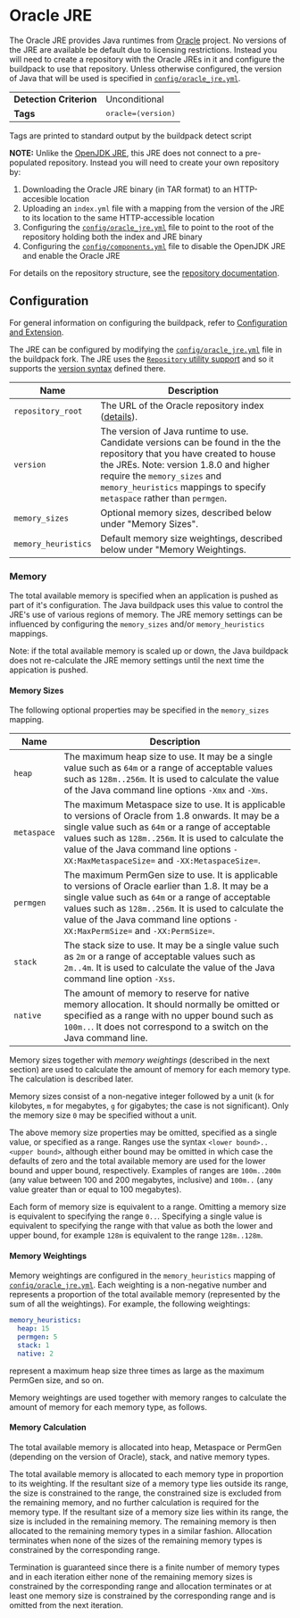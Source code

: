 # Oracle JRE
The Oracle JRE provides Java runtimes from [Oracle][] project.  No versions of the JRE are available be default due to licensing restrictions.  Instead you will need to create a repository with the Oracle JREs in it and configure the buildpack to use that repository.  Unless otherwise configured, the version of Java that will be used is specified in [`config/oracle_jre.yml`][].

<table>
  <tr>
    <td><strong>Detection Criterion</strong></td>
    <td>Unconditional</td>
  </tr>
  <tr>
    <td><strong>Tags</strong></td>
    <td><tt>oracle=&lang;version&rang;</tt></td>
  </tr>
</table>
Tags are printed to standard output by the buildpack detect script

**NOTE:**  Unlike the [OpenJDK JRE][], this JRE does not connect to a pre-populated repository.  Instead you will need to create your own repository by:

1.  Downloading the Oracle JRE binary (in TAR format) to an HTTP-accesible location
1.  Uploading an `index.yml` file with a mapping from the version of the JRE to its location to the same HTTP-accessible location
1.  Configuring the [`config/oracle_jre.yml`][] file to point to the root of the repository holding both the index and JRE binary
1.  Configuring the [`config/components.yml`][] file to disable the OpenJDK JRE and enable the Oracle JRE

For details on the repository structure, see the [repository documentation][repositories].

## Configuration
For general information on configuring the buildpack, refer to [Configuration and Extension][].

The JRE can be configured by modifying the [`config/oracle_jre.yml`][] file in the buildpack fork.  The JRE uses the [`Repository` utility support][repositories] and so it supports the [version syntax][]  defined there.

| Name | Description
| ---- | -----------
| `repository_root` | The URL of the Oracle repository index ([details][repositories]).
| `version` | The version of Java runtime to use.  Candidate versions can be found in the the repository that you have created to house the JREs. Note: version 1.8.0 and higher require the `memory_sizes` and `memory_heuristics` mappings to specify `metaspace` rather than `permgen`.
| `memory_sizes` | Optional memory sizes, described below under "Memory Sizes".
| `memory_heuristics` | Default memory size weightings, described below under "Memory Weightings.

### Memory
The total available memory is specified when an application is pushed as part of it's configuration. The Java buildpack uses this value to control the JRE's use of various regions of memory. The JRE memory settings can be influenced by configuring the `memory_sizes` and/or `memory_heuristics` mappings.

Note: if the total available memory is scaled up or down, the Java buildpack does not re-calculate the JRE memory settings until the next time the appication is pushed.

#### Memory Sizes
The following optional properties may be specified in the `memory_sizes` mapping.

| Name | Description
| ---- | -----------
| `heap` | The maximum heap size to use. It may be a single value such as `64m` or a range of acceptable values such as `128m..256m`. It is used to calculate the value of the Java command line options `-Xmx` and `-Xms`.
| `metaspace` | The maximum Metaspace size to use. It is applicable to versions of Oracle from 1.8 onwards. It may be a single value such as `64m` or a range of acceptable values such as `128m..256m`. It is used to calculate the value of the Java command line options `-XX:MaxMetaspaceSize=` and `-XX:MetaspaceSize=`.
| `permgen` | The maximum PermGen size to use. It is applicable to versions of Oracle earlier than 1.8. It may be a single value such as `64m` or a range of acceptable values such as `128m..256m`. It is used to calculate the value of the Java command line options `-XX:MaxPermSize=` and `-XX:PermSize=`.
| `stack` | The stack size to use. It may be a single value such as `2m` or a range of acceptable values such as `2m..4m`. It is used to calculate the value of the Java command line option `-Xss`.
| `native` | The amount of memory to reserve for native memory allocation. It should normally be omitted or specified as a range with no upper bound such as `100m..`. It does not correspond to a switch on the Java command line.

Memory sizes together with _memory weightings_ (described in the next section) are used to calculate the amount of memory for each memory type. The calculation is described later.

Memory sizes consist of a non-negative integer followed by a unit (`k` for kilobytes, `m` for megabytes, `g` for gigabytes; the case is not significant). Only the memory size `0` may be specified without a unit.

The above memory size properties may be omitted, specified as a single value, or specified as a range. Ranges use the syntax `<lower bound>..<upper bound>`, although either bound may be omitted in which case the defaults of zero and the total available memory are used for the lower bound and upper bound, respectively. Examples of ranges are `100m..200m` (any value between 100 and 200 megabytes, inclusive) and `100m..` (any value greater than or equal to 100 megabytes).

Each form of memory size is equivalent to a range. Omitting a memory size is equivalent to specifying the range `0..`. Specifying a single value is equivalent to specifying the range with that value as both the lower and upper bound, for example `128m` is equivalent to the range `128m..128m`.

#### Memory Weightings
Memory weightings are configured in the `memory_heuristics` mapping of [`config/oracle_jre.yml`][]. Each weighting is a non-negative number and represents a proportion of the total available memory (represented by the sum of all the weightings). For example, the following weightings:

```yaml
memory_heuristics:
  heap: 15
  permgen: 5
  stack: 1
  native: 2
```

represent a maximum heap size three times as large as the maximum PermGen size, and so on.

Memory weightings are used together with memory ranges to calculate the amount of memory for each memory type, as follows.

#### Memory Calculation
The total available memory is allocated into heap, Metaspace or PermGen (depending on the version of Oracle), stack, and native memory types.

The total available memory is allocated to each memory type in proportion to its weighting. If the resultant size of a memory type lies outside its range, the size is constrained to
the range, the constrained size is excluded from the remaining memory, and no further calculation is required for the memory type. If the resultant size of a memory size lies within its range, the size is included in the remaining memory. The remaining memory is then allocated to the remaining memory types in a similar fashion. Allocation terminates when none of the sizes of the remaining memory types is constrained by the corresponding range.

Termination is guaranteed since there is a finite number of memory types and in each iteration either none of the remaining memory sizes is constrained by the corresponding range and allocation terminates or at least one memory size is constrained by the corresponding range and is omitted from the next iteration.

[`config/components.yml`]: ../config/components.yml
[`config/oracle_jre.yml`]: ../config/oracle_jre.yml
[Configuration and Extension]: ../README.md#configuration-and-extension
[OpenJDK JRE]: jre-open_jdk.md
[Oracle]: http://www.oracle.com/technetwork/java/index.html
[repositories]: extending-repositories.md
[version syntax]: extending-repositories.md#version-syntax-and-ordering
